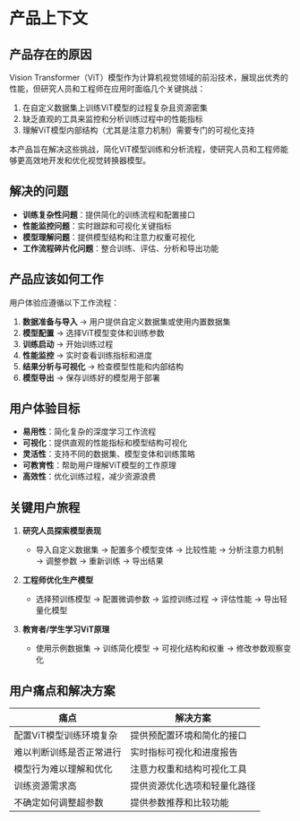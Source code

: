 # 产品上下文

## 产品存在的原因
Vision Transformer（ViT）模型作为计算机视觉领域的前沿技术，展现出优秀的性能，但研究人员和工程师在应用时面临几个关键挑战：
1. 在自定义数据集上训练ViT模型的过程复杂且资源密集
2. 缺乏直观的工具来监控和分析训练过程中的性能指标
3. 理解ViT模型内部结构（尤其是注意力机制）需要专门的可视化支持

本产品旨在解决这些挑战，简化ViT模型训练和分析流程，使研究人员和工程师能够更高效地开发和优化视觉转换器模型。

## 解决的问题
- **训练复杂性问题**：提供简化的训练流程和配置接口
- **性能监控问题**：实时跟踪和可视化关键指标
- **模型理解问题**：提供模型结构和注意力权重可视化
- **工作流程碎片化问题**：整合训练、评估、分析和导出功能

## 产品应该如何工作
用户体验应遵循以下工作流程：
1. **数据准备与导入** → 用户提供自定义数据集或使用内置数据集
2. **模型配置** → 选择ViT模型变体和训练参数
3. **训练启动** → 开始训练过程
4. **性能监控** → 实时查看训练指标和进度
5. **结果分析与可视化** → 检查模型性能和内部结构
6. **模型导出** → 保存训练好的模型用于部署

## 用户体验目标
- **易用性**：简化复杂的深度学习工作流程
- **可视化**：提供直观的性能指标和模型结构可视化
- **灵活性**：支持不同的数据集、模型变体和训练策略
- **可教育性**：帮助用户理解ViT模型的工作原理
- **高效性**：优化训练过程，减少资源浪费

## 关键用户旅程
1. **研究人员探索模型表现**
   - 导入自定义数据集 → 配置多个模型变体 → 比较性能 → 分析注意力机制 → 调整参数 → 重新训练 → 导出结果

2. **工程师优化生产模型**
   - 选择预训练模型 → 配置微调参数 → 监控训练过程 → 评估性能 → 导出轻量化模型

3. **教育者/学生学习ViT原理**
   - 使用示例数据集 → 训练简化模型 → 可视化结构和权重 → 修改参数观察变化

## 用户痛点和解决方案
| 痛点 | 解决方案 |
|------|----------|
| 配置ViT模型训练环境复杂 | 提供预配置环境和简化的接口 |
| 难以判断训练是否正常进行 | 实时指标可视化和进度报告 |
| 模型行为难以理解和优化 | 注意力权重和结构可视化工具 |
| 训练资源需求高 | 提供资源优化选项和轻量化路径 |
| 不确定如何调整超参数 | 提供参数推荐和比较功能 | 